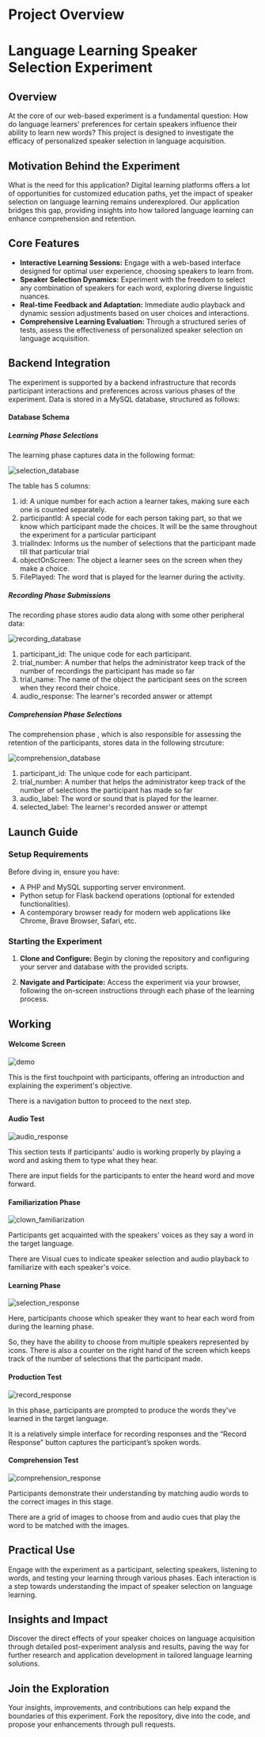 # Project Overview

# Language Learning Speaker Selection Experiment

## Overview

At the core of our web-based experiment is a fundamental question: How do language learners' preferences for certain speakers influence their ability to learn new words? This project is designed to investigate the efficacy of personalized speaker selection in language acquisition.

## Motivation Behind the Experiment

What is the need for this application? Digital learning platforms offers a lot of opportunities for customized education paths, yet the impact of speaker selection on language learning remains underexplored. Our application bridges this gap, providing insights into how tailored language learning can enhance comprehension and retention.

## Core Features

- **Interactive Learning Sessions:** Engage with a web-based interface designed for optimal user experience, choosing speakers to learn from.
- **Speaker Selection Dynamics:** Experiment with the freedom to select any combination of speakers for each word, exploring diverse linguistic nuances.
- **Real-time Feedback and Adaptation:** Immediate audio playback and dynamic session adjustments based on user choices and interactions.
- **Comprehensive Learning Evaluation:** Through a structured series of tests, assess the effectiveness of personalized speaker selection on language acquisition.

## Backend Integration

The experiment is supported by a backend infrastructure that records participant interactions and preferences across various phases of the experiment. Data is stored in a MySQL database, structured as follows:

#### Database Schema

##### Learning Phase Selections

The learning phase captures data in the following format:

![selection_database](https://github.com/shaunthom/Choosing-Who-To-Learn-From/assets/134566032/ec0dfc87-86f0-4bca-a29c-d4198faa1880)

The table has 5 columns:

1. id: A unique number for each action a learner takes, making sure each one is counted separately.
2. participantId: A special code for each person taking part, so that we know which participant made the choices. It will be the same throughout the experiment for a particular participant
3. trialIndex: Informs us the number of selections that the participant made till that particular trial 
4. objectOnScreen: The object a learner sees on the screen when they make a choice.
5. FilePlayed: The word that is played for the learner during the activity.

##### Recording Phase Submissions

The recording phase stores audio data along with some other peripheral data:

![recording_database](https://github.com/shaunthom/Choosing-Who-To-Learn-From/assets/134566032/43d93ed4-1366-4ac8-a61d-5c6f2b07c9df)

1. participant_id: The unique code for each participant. 
2. trial_number: A number that helps the administrator keep track of the number of recordings the participant has made so far
3. trial_name: The name of the object the participant sees on the screen when they record their choice.
4. audio_response: The learner's recorded answer or attempt

##### Comprehension Phase Selections

The comprehension phase , which is also responsible for assessing the retention of the participants, stores data in the following strcuture:

![comprehension_database](https://github.com/shaunthom/Choosing-Who-To-Learn-From/assets/134566032/9592577f-5fca-4ef8-8edb-aacb4f5d6ddb)

1. participant_id: The unique code for each participant. 
2. trial_number: A number that helps the administrator keep track of the number of selections the participant has made so far
3. audio_label: The word or sound that is played for the learner.
4. selected_label: The learner's recorded answer or attempt

## Launch Guide

### Setup Requirements

Before diving in, ensure you have:
- A PHP and MySQL supporting server environment.
- Python setup for Flask backend operations (optional for extended functionalities).
- A contemporary browser ready for modern web applications like Chrome, Brave Browser, Safari, etc.

### Starting the Experiment

1. **Clone and Configure:**
   Begin by cloning the repository and configuring your server and database with the provided scripts.

2. **Navigate and Participate:**
   Access the experiment via your browser, following the on-screen instructions through each phase of the learning process.

## Working

#### Welcome Screen 

![demo](https://github.com/shaunthom/JavaScript-Framework-Based-Selection-Study/assets/134566032/ce93a2a6-dbac-4407-8c05-8176c28fa792)

This is the first touchpoint with participants, offering an introduction and explaining the experiment's objective.

There is a navigation button to proceed to the next step.


#### Audio Test 

![audio_response](https://github.com/shaunthom/JavaScript-Framework-Based-Selection-Study/assets/134566032/b67a1770-f93b-42b1-8829-85fc1650f1a4)

This section tests if participants' audio is working properly by playing a word and asking them to type what they hear.

There are input fields for the participants to enter the heard word and move forward.

#### Familiarization Phase

![clown_familiarization](https://github.com/shaunthom/JavaScript-Framework-Based-Selection-Study/assets/134566032/ca7e9339-f9e2-497c-bbd2-d1ba689c580e)

Participants get acquainted with the speakers' voices as they say a word in the target language.

There are Visual cues to indicate speaker selection and audio playback to familiarize with each speaker's voice.

#### Learning Phase

![selection_response](https://github.com/shaunthom/JavaScript-Framework-Based-Selection-Study/assets/134566032/e806c41f-a8ff-4e0c-a556-7d7cf5ff601a)

Here, participants choose which speaker they want to hear each word from during the learning phase.

So, they have the ability to choose from multiple speakers represented by icons. There is also a counter on the right hand of the screen which keeps track of the number of selections that the participant made.


#### Production Test

![record_response](https://github.com/shaunthom/JavaScript-Framework-Based-Selection-Study/assets/134566032/3bff8d66-6f12-4ed4-bf04-1bd800e280a0)

In this phase, participants are prompted to produce the words they've learned in the target language.

It is a relatively simple interface for recording responses and the “Record Response” button captures the participant’s spoken words.

#### Comprehension Test

![comprehension_response](https://github.com/shaunthom/JavaScript-Framework-Based-Selection-Study/assets/134566032/2256405c-9d5c-43d4-8060-462339edda2d)

Participants demonstrate their understanding by matching audio words to the correct images in this stage.

There are a grid of images to choose from and audio cues that play the word to be matched with the images.

## Practical Use

Engage with the experiment as a participant, selecting speakers, listening to words, and testing your learning through various phases. Each interaction is a step towards understanding the impact of speaker selection on language learning.

## Insights and Impact

Discover the direct effects of your speaker choices on language acquisition through detailed post-experiment analysis and results, paving the way for further research and application development in tailored language learning solutions.

## Join the Exploration

Your insights, improvements, and contributions can help expand the boundaries of this experiment. Fork the repository, dive into the code, and propose your enhancements through pull requests.

